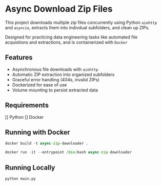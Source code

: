 # Async Download Zip Files

This project downloads multiple zip files 
concurrently using Python `aiohttp` and `asyncio`,
extracts them into indivdual subfolders, and clean up ZIPs.

Designed for practicing data engineering tasks like automated 
file acquistions and extractions, and is containerized 
with `Docker`


## Features
- Asynchronous file downloads with `aiohttp`
- Automatic ZIP extraction into organized subfolders
- Graceful error handling (404s, invalid ZIPs)
- Dockerized for ease of use
- Volume mounting to persist extracted data

## Requirements
[] Python
[] Docker


## Running with Docker
```python
docker build -t async-zip-downloader .

docker run -it --entrypoint /bin/bash async-zip-downloader
```


## Running Locally
```python
python main.py
```




